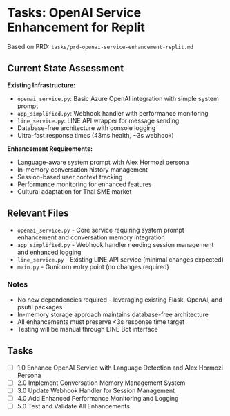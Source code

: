 # Tasks: OpenAI Service Enhancement for Replit

Based on PRD: `tasks/prd-openai-service-enhancement-replit.md`

## Current State Assessment

**Existing Infrastructure:**
- `openai_service.py`: Basic Azure OpenAI integration with simple system prompt
- `app_simplified.py`: Webhook handler with performance monitoring
- `line_service.py`: LINE API wrapper for message sending
- Database-free architecture with console logging
- Ultra-fast response times (43ms health, ~3s webhook)

**Enhancement Requirements:**
- Language-aware system prompt with Alex Hormozi persona
- In-memory conversation history management
- Session-based user context tracking
- Performance monitoring for enhanced features
- Cultural adaptation for Thai SME market

## Relevant Files

- `openai_service.py` - Core service requiring system prompt enhancement and conversation memory integration
- `app_simplified.py` - Webhook handler needing session management and enhanced logging
- `line_service.py` - Existing LINE API service (minimal changes expected)
- `main.py` - Gunicorn entry point (no changes required)

### Notes

- No new dependencies required - leveraging existing Flask, OpenAI, and psutil packages
- In-memory storage approach maintains database-free architecture
- All enhancements must preserve <3s response time target
- Testing will be manual through LINE Bot interface

## Tasks

- [ ] 1.0 Enhance OpenAI Service with Language Detection and Alex Hormozi Persona
- [ ] 2.0 Implement Conversation Memory Management System  
- [ ] 3.0 Update Webhook Handler for Session Management
- [ ] 4.0 Add Enhanced Performance Monitoring and Logging
- [ ] 5.0 Test and Validate All Enhancements